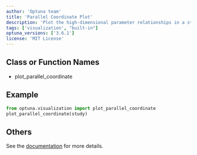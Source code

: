 ```yaml
---
author: 'Optuna team'
title: 'Parallel Coordinate Plot'
description: 'Plot the high-dimensional parameter relationships in a study.'
tags: ['visualization', "built-in"]
optuna_versions: ['3.6.1']
license: 'MIT License'
---
```


## Class or Function Names
- plot_parallel_coordinate

## Example
```python
from optuna.visualization import plot_parallel_coordinate
plot_parallel_coordinate(study)
```

## Others
See the [documentation](https://optuna.readthedocs.io/en/stable/reference/visualization/generated/optuna.visualization.plot_parallel_coordinate.html) for more details.
